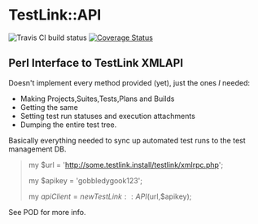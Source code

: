 TestLink::API
=============

<img src="https://travis-ci.org/teodesian/TestLink-Perl.svg" alt="Travis CI build status" />
<a href='https://coveralls.io/r/teodesian/TestLink-Perl'><img src='https://coveralls.io/repos/teodesian/TestLink-Perl/badge.svg' alt='Coverage Status' /></a>

Perl Interface to TestLink XMLAPI
---------------------------------

Doesn't implement every method provided (yet), just the ones *I* needed:

* Making Projects,Suites,Tests,Plans and Builds
* Getting the same
* Setting test run statuses and execution attachments
* Dumping the entire test tree.

Basically everything needed to sync up automated test runs to the test management DB.

> my $url = 'http://some.testlink.install/testlink/xmlrpc.php';
> 
> my $apikey = 'gobbledygook123';
> 
> my $apiClient = new TestLink::API($url,$apikey);

See POD for more info.
